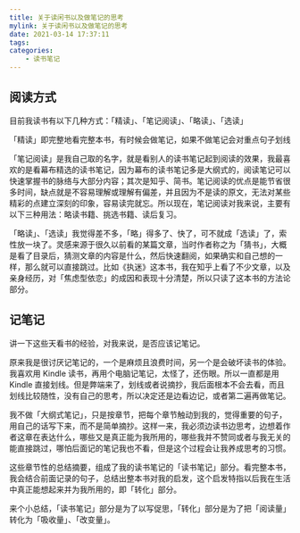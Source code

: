 ```yaml
---
title: 关于读闲书以及做笔记的思考
mylink: 关于读闲书以及做笔记的思考
date: 2021-03-14 17:37:11
tags:
categories:
	- 读书笔记
---
```


## 阅读方式

目前我读书有以下几种方式：「精读」、「笔记阅读」、「略读」、「选读」

<!--more-->

「精读」即完整地看完整本书，有时候会做笔记，如果不做笔记会对重点句子划线

「笔记阅读」是我自己取的名字，就是看别人的读书笔记起到阅读的效果，我最喜欢的是看幕布精选的读书笔记，因为幕布的读书笔记多是大纲式的，阅读笔记可以快速掌握书的脉络与大部分内容；其次是知乎、简书。笔记阅读的优点是能节省很多时间，缺点就是不容易理解或理解有偏差，并且因为不是读的原文，无法对某些精彩的点建立深刻的印象，容易读完就忘。所以现在，笔记阅读对我来说，主要有以下三种用法：略读书籍、挑选书籍、读后复习。

「略读」、「选读」我觉得差不多，「略」得多了、快了，可不就成「选读」了，索性放一块了。灵感来源于很久以前看的某篇文章，当时作者称之为「猜书」，大概是看了目录后，猜测文章的内容是什么，然后快速翻阅，如果确实和自己想的一样，那么就可以直接跳过。比如《执迷》这本书，我在知乎上看了不少文章，以及亲身经历，对「焦虑型依恋」的成因和表现十分清楚，所以只读了这本书的方法论部分。

## 记笔记

讲一下这些天看书的经验，对我来说，是否应该记笔记。

原来我是很讨厌记笔记的，一个是麻烦且浪费时间，另一个是会破坏读书的体验。我喜欢用 Kindle 读书，再用个电脑记笔记，太怪了，还伤眼。所以一直都是用 Kindle 直接划线。但是弊端来了，划线或者说摘抄，我后面根本不会去看，而且划线比较随性，没有自己的思考，所以决定还是边看边记，或者第二遍再做笔记。

我不做「大纲式笔记」，只是按章节，把每个章节触动到我的，觉得重要的句子，用自己的话写下来，而不是简单摘抄。这样一来，我必须边读书边思考，边想着作者这章在表达什么，哪些又是真正能为我所用的，哪些我并不赞同或者与我无关的能直接跳过，哪怕后面记的笔记我也不看，但是这个过程会让我养成思考的习惯。

这些章节性的总结摘要，组成了我的读书笔记的「读书笔记」部分。看完整本书，我会结合前面记录的句子，总结出整本书对我的启发，这个启发特指以后我在生活中真正能想起来并为我所用的，即「转化」部分。

来个小总结，「读书笔记」部分是为了以写促思，「转化」部分是为了把「阅读量」转化为「吸收量」、「改变量」。 